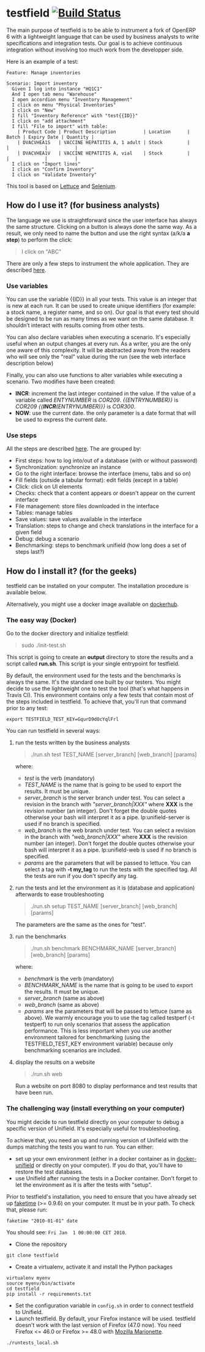 # testfield [![Build Status](https://travis-ci.org/hectord/testfield.svg?branch=master)](https://travis-ci.org/hectord/testfield)
The main purpose of testfield is to be able to instrument a fork of OpenERP 6 with a lightweight language that can be used by business analysts to write specifications and integration tests. Our goal is to achieve continuous integration without involving too much work from the developper side.

Here is an example of a test:
```
Feature: Manage inventories

Scenario: Import inventory
  Given I log into instance "HQ1C1"
  And I open tab menu "Warehouse"
  I open accordion menu "Inventory Management"
  I click on menu "Physical Inventories"
  I click on "New"
  I fill "Inventory Reference" with "test{{ID}}"
  I click on "add attachment"
  I fill "File to import" with table:
    | Product Code | Product Description          | Location      | Batch | Expiry Date | Quantity |
    | DVACVHEA1S   | VACCINE HEPATITIS A, 1 adult | Stock         |       |             |          |
    | DVACVHEA1V   | VACCINE HEPATITIS A, vial    | Stock         |       |             |          |
  I click on "Import lines"
  I click on "Confirm Inventory"
  I click on "Validate Inventory"  
```

This tool is based on [Lettuce](https://github.com/gabrielfalcao/lettuce) and [Selenium](https://github.com/SeleniumHQ/selenium).

## How do I use it? (for business analysts)

The language we use is straightforward since the user interface has always the same structure.  Clicking on a button is always done the same way.  As a result, we only need to name the button and use the right syntax (a/k/a **a step**) to perform the click:
> I click on "ABC"

There are only a few steps to instrument the whole application. They are described [here](https://github.com/hectord/testfield/wiki/Steps).

### Use variables
You can use the variable {{ID}} in all your tests. This value is an integer that is new at each run. It can be used to create unique identifiers (for example: a stock name, a register name, and so on). Our goal is that every test should be designed to be run as many times as we want on the same database. It shouldn’t interact with results coming from other tests. 

You can also declare variables when executing a scenario. It's especially useful when an output changes at every run. As a writer, you are the only one aware of this complexity. It will be abstracted away from the readers who will see only the "real" value during the run (see the web interface description below)

Finally, you can also use functions to alter variables while executing a scenario. Two modifies have been created:
* **INCR**: increment the last integer contained in the value. If the value of a variable called _ENTYNUMBER_ is _COR209_.  _{{ENTRYNUMBER}}_ is _COR209_ _{{**INCR**(ENTRYNUMBER)}}_ is _COR300_.
* **NOW**: use the current date. the only parameter is a date format that will be used to express the current date.

### Use steps

All the steps are described [here](https://github.com/hectord/testfield/wiki/Steps). The are grouped by:
+ First steps: how to log into/out of a database (with or without password)
+ Synchronization: synchronize an instance
+ Go to the right interface: browse the interface (menu, tabs and so on)
+ Fill fields (outside a tabular format): edit fields (except in a table)
+ Click: click on UI elements
+ Checks: check that a content appears or doesn't appear on the current interface
+ File management: store files downloaded in the interface
+ Tables: manage tables
+ Save values: save values available in the interface
+ Translation: steps to change and check translations in the interface for a given field
+ Debug: debug a scenario
+ Benchmarking: steps to benchmark unifield (how long does a set of steps last?)

## How do I install it? (for the geeks)

testfield can be installed on your computer. The installation procedure is available below.

Alternatively, you might use a docker image available on [dockerhub](https://hub.docker.com/r/hectord/autotestfield/).

### The easy way (Docker)

Go to the docker directory and initialize testfield:
> sudo ./init-test.sh

This script is going to create an **output** directory to store the results and a script called **run.sh**. This script is your single entrypoint for testfield.

By default, the environment used for the tests and the benchmarks is always the same. It's the standard one built by our testers. You might decide to use the lightweight one to test the tool (that's what happens in Travis CI). This environment contains only a few tests that contain most of the steps included in testfield. To achieve that, you'll run that command prior to any test:
```
export TESTFIELD_TEST_KEY=GqurD9dOcYqlFrl
```

You can run testfield in several ways:

1. run the tests written by the business analysts
   > ./run.sh test TEST_NAME [server_branch] [web_branch] [params]

   where:
   + _test_ is the verb (mandatory)
   + _TEST\_NAME_ is the name that is going to be used to export the results. It must be unique.
   + _server\_branch_ is the server branch under test. You can select a revision in the branch with _"server\_branch\|XXX"_ where **XXX** is the revision number (an integer). Don't forget the double quotes otherwise your bash will interpret it as a pipe. lp:unifield-server is used if no branch is specified.
   + _web\_branch_ is the web branch under test. You can select a revision in the branch with _"web\_branch\|XXX"_ where **XXX** is the revision number (an integer). Don't forget the double quotes otherwise your bash will interpret it as a pipe. lp:unifield-web is used if no branch is specified.
   + _params_ are the parameters that will be passed to lettuce. You can select a tag with **-t my_tag** to run the tests with the specified tag. All the tests are run if you don't specify any tag.

2. run the tests and let the environment as it is (database and application) afterwards to ease troubleshooting
   > ./run.sh setup TEST_NAME [server_branch] [web_branch] [params]

   The parameters are the same as the ones for "test".

3. run the benchmarks
   > ./run.sh benchmark BENCHMARK_NAME [server_branch] [web_branch] [params]

   where:
   + _benchmark_ is the verb (mandatory)
   + _BENCHMARK\_NAME_ is the name that is going to be used to export the results. It must be unique.
   + _server\_branch_ (same as above)
   + _web\_branch_ (same as above)
   + _params_ are the parameters that will be passed to lettuce (same as above). We warmly encourage you to use the tag called testperf (-t testperf) to run only scenarios that assess the application performance. This is less important when you use another environment tailored for benchmarking (using the TESTFIELD_TEST_KEY environment variable) because only benchmarking scenarios are included.

4. display the results on a website
   > ./run.sh web

   Run a website on port 8080 to display performance and test results that have been run.

### The challenging way (install everything on your computer)

You might decide to run testfield directly on your computer to debug a specific version of Unifield. It's especially useful for troubleshooting.

To achieve that, you need an up and running version of Unifield with the dumps matching the tests you want to run. You can either:
+ set up your own environment (either in a docker container as in [docker-unifield](https://github.com/TeMPO-Consulting/docker-unifield) or directly on your computer). If you do that, you'll have to restore the test databases.
+ use Unifield after running the tests in a Docker container. Don't forget to let the environment as it is after the tests with "setup".

Prior to testfield's installation, you need to ensure that you have already set up [faketime](https://github.com/wolfcw/libfaketime) (>= 0.9.6) on your computer. It must be in your path. To check that, please run:
```
faketime "2010-01-01" date
```
You should see: ```Fri Jan  1 00:00:00 CET 2010```.

+ Clone the repository
```
git clone testfield
```
+ Create a virtualenv, activate it and install the Python packages
```
virtualenv myenv
source myenv/bin/activate
cd testfield
pip install -r requirements.txt
```
+ Set the configuration variable in `config.sh` in order to connect testfield to Unifield.
+ Launch testfield. By default, your Firefox instance will be used. testfield doesn't work with the last version of Firefox (47.0 now). You need Firefox <= 46.0 or Firefox >= 48.0 with [Mozilla Marionette](https://developer.mozilla.org/en-US/docs/Mozilla/QA/Marionette).
```
./runtests_local.sh
```

